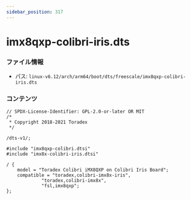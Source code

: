 ```yaml
---
sidebar_position: 317
---
```

# imx8qxp-colibri-iris.dts

### ファイル情報

- パス: `linux-v6.12/arch/arm64/boot/dts/freescale/imx8qxp-colibri-iris.dts`

### コンテンツ

```dts
// SPDX-License-Identifier: GPL-2.0-or-later OR MIT
/*
 * Copyright 2018-2021 Toradex
 */

/dts-v1/;

#include "imx8qxp-colibri.dtsi"
#include "imx8x-colibri-iris.dtsi"

/ {
	model = "Toradex Colibri iMX8QXP on Colibri Iris Board";
	compatible = "toradex,colibri-imx8x-iris",
		     "toradex,colibri-imx8x",
		     "fsl,imx8qxp";
};

```
